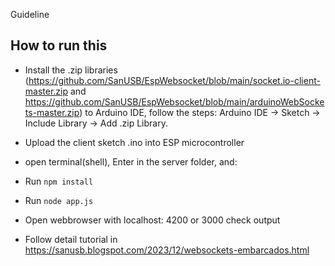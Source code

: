 Guideline
## How to run this
- Install the .zip libraries (https://github.com/SanUSB/EspWebsocket/blob/main/socket.io-client-master.zip and https://github.com/SanUSB/EspWebsocket/blob/main/arduinoWebSockets-master.zip) to Arduino IDE, follow the steps: 
Arduino IDE -> Sketch -> Include Library -> Add .zip Library.
- Upload the client sketch .ino into ESP microcontroller

- open terminal(shell),  Enter in the server folder,  and:
- Run `npm install`
- Run `node app.js`
- Open webbrowser with localhost: 4200 or 3000 check output
- Follow detail tutorial in https://sanusb.blogspot.com/2023/12/websockets-embarcados.html
